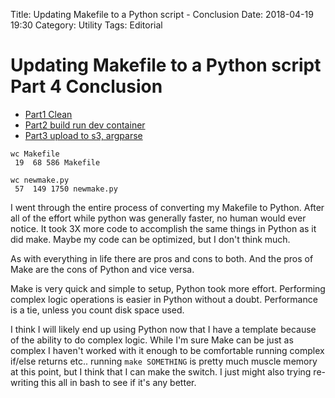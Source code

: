 Title: Updating Makefile to a Python script - Conclusion
Date: 2018-04-19 19:30
Category: Utility
Tags: Editorial

# Updating Makefile to a Python script Part 4 Conclusion

* [Part1 Clean](updating-makefile-to-a-python-script-clean.html)
* [Part2 build run dev container](updating-makefile-to-a-python-script-build-run-dev-container.html)
* [Part3 upload to s3, argparse](updating-makefile-to-a-python-script-upload-to-s3-argparse.html)

```
wc Makefile 
 19  68 586 Makefile

wc newmake.py 
 57  149 1750 newmake.py
```

I went through the entire process of converting my Makefile to Python. After all of the effort while python was generally faster, no human would ever notice. It took 3X more code to accomplish the same things in Python as it did make. Maybe my code can be optimized, but I don't think much. 

As with everything in life there are pros and cons to both. And the pros of Make are the cons of Python and vice versa.

Make is very quick and simple to setup, Python took more effort.
Performing complex logic operations is easier in Python without a doubt.
Performance is a tie, unless you count disk space used.

I think I will likely end up using Python now that I have a template because of the ability to do complex logic. While I'm sure Make can be just as complex I haven't worked with it enough to be comfortable running complex if/else returns etc.. running `make SOMETHING` is pretty much muscle memory at this point, but I think that I can make the switch. I just might also trying re-writing this all in bash to see if it's any better.